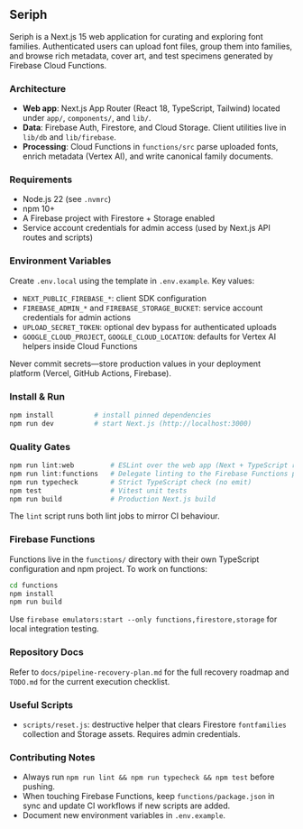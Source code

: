 ## Seriph

Seriph is a Next.js 15 web application for curating and exploring font families. Authenticated users can upload font files, group them into families, and browse rich metadata, cover art, and test specimens generated by Firebase Cloud Functions.

### Architecture
- **Web app**: Next.js App Router (React 18, TypeScript, Tailwind) located under `app/`, `components/`, and `lib/`.
- **Data**: Firebase Auth, Firestore, and Cloud Storage. Client utilities live in `lib/db` and `lib/firebase`.
- **Processing**: Cloud Functions in `functions/src` parse uploaded fonts, enrich metadata (Vertex AI), and write canonical family documents.

### Requirements
- Node.js 22 (see `.nvmrc`)
- npm 10+
- A Firebase project with Firestore + Storage enabled
- Service account credentials for admin access (used by Next.js API routes and scripts)

### Environment Variables
Create `.env.local` using the template in `.env.example`. Key values:
- `NEXT_PUBLIC_FIREBASE_*`: client SDK configuration
- `FIREBASE_ADMIN_*` and `FIREBASE_STORAGE_BUCKET`: service account credentials for admin actions
- `UPLOAD_SECRET_TOKEN`: optional dev bypass for authenticated uploads
- `GOOGLE_CLOUD_PROJECT`, `GOOGLE_CLOUD_LOCATION`: defaults for Vertex AI helpers inside Cloud Functions

Never commit secrets—store production values in your deployment platform (Vercel, GitHub Actions, Firebase).

### Install & Run
```bash
npm install          # install pinned dependencies
npm run dev          # start Next.js (http://localhost:3000)
```

### Quality Gates
```bash
npm run lint:web         # ESLint over the web app (Next + TypeScript rules)
npm run lint:functions   # Delegate linting to the Firebase Functions package
npm run typecheck        # Strict TypeScript check (no emit)
npm test                 # Vitest unit tests
npm run build            # Production Next.js build
```

The `lint` script runs both lint jobs to mirror CI behaviour.

### Firebase Functions
Functions live in the `functions/` directory with their own TypeScript configuration and npm project. To work on functions:
```bash
cd functions
npm install
npm run build
```
Use `firebase emulators:start --only functions,firestore,storage` for local integration testing.

### Repository Docs
Refer to `docs/pipeline-recovery-plan.md` for the full recovery roadmap and `TODO.md` for the current execution checklist.

### Useful Scripts
- `scripts/reset.js`: destructive helper that clears Firestore `fontfamilies` collection and Storage assets. Requires admin credentials.

### Contributing Notes
- Always run `npm run lint && npm run typecheck && npm test` before pushing.
- When touching Firebase Functions, keep `functions/package.json` in sync and update CI workflows if new scripts are added.
- Document new environment variables in `.env.example`.
